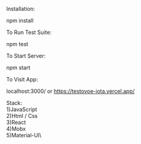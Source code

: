 Installation:

npm install

To Run Test Suite:

npm test

To Start Server:

npm start

To Visit App:

localhost:3000/ or https://testovoe-iota.vercel.app/

Stack:\
1)JavaScript\
2)Html / Css\
3)React\
4)Mobx\
5)Material-UI\
